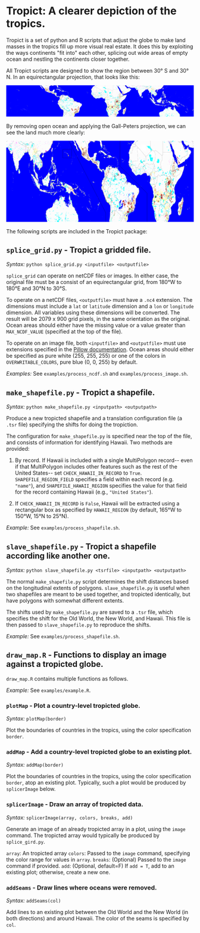 # Tropict: A clearer depiction of the tropics.

Tropict is a set of python and R scripts that adjust the globe to make
land masses in the tropics fill up more visual real estate.  It does
this by exploiting the ways continents "fit into" each other, splicing
out wide areas of empty ocean and nestling the continents closer
together.

All Tropict scripts are designed to show the region between 30&deg; S
and 30&deg; N.  In an equirectangular projection, that looks like this:

![Equirectangular tropics](https://raw.githubusercontent.com/jrising/research-common/master/tropict/examples/subjects/arabica-future.png)

By removing open ocean and applying the Gall-Peters projection, we can
see the land much more clearly:

![Equirectangular tropics](https://raw.githubusercontent.com/jrising/research-common/master/tropict/examples/subjects/arabica-futureb.png)

The following scripts are included in the Tropict package:

## `splice_grid.py` - Tropict a gridded file.

*Syntax:* `python splice_grid.py <inputfile> <outputfile>`

`splice_grid` can operate on netCDF files or images.  In either case,
the original file must be a consist of an equirectangular grid, from
180&deg;W to 180&deg;E and 30&deg;N to 30&deg;S.

To operate on a netCDF files, `<outputfile>` must have a `.nc4`
extension.  The dimensions must include a `lat` or `latitude`
dimension and a `lon` or `longitude` dimension.  All variables using
these dimensions will be converted.  The result will be 2079 x 900
grid pixels, in the same orientation as the original.  Ocean areas
should either have the missing value or a value greater than
`MAX_NCDF_VALUE` (specified at the top of the file).

To operate on an image file, both `<inputfile>` and `<outputfile>`
must use extensions specified in the [Pillow
documentation](http://pillow.readthedocs.org/en/3.0.x/handbook/image-file-formats.html).
Ocean areas should either be specified as pure white (255, 255, 255)
or one of the colors in `OVERWRITABLE_COLORS`, pure blue (0, 0, 255)
by default.

*Examples:* See `examples/process_ncdf.sh` and
 `examples/process_image.sh`.

## `make_shapefile.py` - Tropict a shapefile.

*Syntax:* `python make_shapefile.py <inputpath> <outputpath>`

Produce a new tropicted shapefile and a translation configuration file
(a `.tsr` file) specifying the shifts for doing the tropiction.

The configuration for `make_shapefile.py` is specified near the top of
the file, and consists of information for identifying Hawaii.  Two
methods are provided:

1. By record.  If Hawaii is included with a single MultiPolygon
record-- even if that MultiPolygon includes other features such as the
rest of the United States-- set `CHECK_HAWAII_IN_RECORD` to `True`.
`SHAPEFILE_REGION_FIELD` specifies a field within each record
(e.g. `"name"`), and `SHAPEFILE_HAWAII_REGION` specifies the value for
that field for the record containing Hawaii (e.g., `"United States"`).

2. If `CHECK_HAWAII_IN_RECORD` is `False`, Hawaii will be extracted
using a rectangular box as specified by `HAWAII_REGION` (by default,
165&deg;W to 150&deg;W, 15&deg;N to 25&deg;N).

*Example:* See `examples/process_shapefile.sh`.

## `slave_shapefile.py` - Tropict a shapefile according like another one.

*Syntax:* `python slave_shapefile.py <tsrfile> <inputpath> <outputpath>`

The normal `make_shapefile.py` script determines the shift distances
based on the longitudinal extents of polygons.  `slave_shapefile.py`
is useful when two shapefiles are meant to be used together, and
tropicted identically, but have polygons with somewhat different
extents.

The shifts used by `make_shapefile.py` are saved to a `.tsr` file,
which specifies the shift for the Old World, the New World, and
Hawaii.  This file is then passed to `slave_shapefile.py` to reproduce
the shifts.

*Example:* See `examples/process_shapefile.sh`.

## `draw_map.R` - Functions to display an image against a tropicted globe.

`draw_map.R` contains multiple functions as follows.

*Example:* See `examples/example.R`.

### `plotMap` - Plot a country-level tropicted globe.

*Syntax:* `plotMap(border)`

Plot the boundaries of countries in the tropics, using the color
specification `border`.

### `addMap` - Add a country-level tropicted globe to an existing plot.

*Syntax:* `addMap(border)`

Plot the boundaries of countries in the tropics, using the color
specification `border`, atop an existing plot.  Typically, such a plot
would be produced by `splicerImage` below.

### `splicerImage` - Draw an array of tropicted data.

*Syntax:* `splicerImage(array, colors, breaks, add)`

Generate an image of an already tropicted array in a plot, using the
`image` command.  The tropicted array would typically be produced by
`splice_gird.py`.

`array`: An tropicted array
`colors`: Passed to the `image` command, specifying the color range for values in `array`.
`breaks`: (Optional) Passed to the `image` command if provided.
`add`: (Optional, default=F) If `add = T`, add to an existing plot; otherwise, create a new one.

### `addSeams` - Draw lines where oceans were removed.

*Syntax:* `addSeams(col)`

Add lines to an existing plot between the Old World and the New World
(in both directions) and around Hawaii.  The color of the seams is
specified by `col`.

